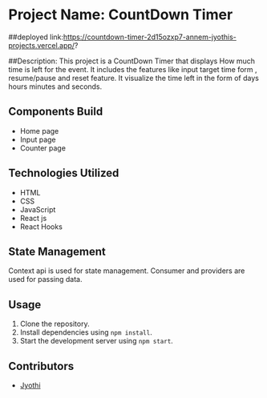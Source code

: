 # Project Name: CountDown Timer

##deployed link:https://countdown-timer-2d15ozxp7-annem-jyothis-projects.vercel.app/?

##Description:
This project is a CountDown Timer that displays How much time is left for the event. It includes the features like input target time form , resume/pause and reset feature. It visualize the time left in the form of days hours minutes and seconds.

## Components Build

- Home page 
- Input page
- Counter page

## Technologies Utilized
- HTML
- CSS
- JavaScript
- React js
- React Hooks

## State Management
Context api is used for state management. Consumer and providers are used for passing data.

## Usage
1. Clone the repository.
2. Install dependencies using `npm install`.
3. Start the development server using `npm start`.

## Contributors
- [Jyothi ](https://github.com/jyothikondupally)

